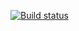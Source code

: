 [![Build status](https://ci.appveyor.com/api/projects/status/4ojd343e7tpu4n2k?svg=true)](https://ci.appveyor.com/project/dmitry089/webselenium)
